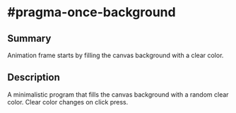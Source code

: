 # \#pragma-once-background

## Summary

Animation frame starts by filling the canvas background with a clear color.

## Description

A minimalistic program that fills the canvas background with a random clear color.
Clear color changes on click press.
